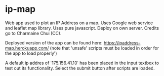 # ip-map
Web app used to plot an IP Address on a map. Uses Google web service and leaflet map library.
Uses pure javascript. Deploy on own server. 
Credits go to Charmaine Chui (CC).

Deployed version of the app can be found here: https://ipaddress-map.herokuapp.com/ (note that 'unsafe' scripts must be loaded in order for the app to load properly')

A default ip addres of '175.156.41.10' has been placed in the input textbox to test out its functionality. Select the submit button after scripts are loaded.
